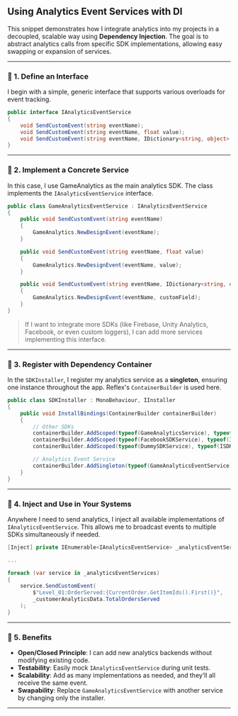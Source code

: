 ## Using Analytics Event Services with DI

This snippet demonstrates how I integrate analytics into my projects in a decoupled, scalable way using **Dependency Injection**. The goal is to abstract analytics calls from specific SDK implementations, allowing easy swapping or expansion of services.

---

### 🔹 1. Define an Interface

I begin with a simple, generic interface that supports various overloads for event tracking.

```csharp
public interface IAnalyticsEventService
{
    void SendCustomEvent(string eventName);
    void SendCustomEvent(string eventName, float value);
    void SendCustomEvent(string eventName, IDictionary<string, object> customField);
}
```

---

### 🔹 2. Implement a Concrete Service

In this case, I use GameAnalytics as the main analytics SDK. The class implements the `IAnalyticsEventService` interface.

```csharp
public class GameAnalyticsEventService : IAnalyticsEventService
{
    public void SendCustomEvent(string eventName)
    {
        GameAnalytics.NewDesignEvent(eventName);
    }

    public void SendCustomEvent(string eventName, float value)
    {
        GameAnalytics.NewDesignEvent(eventName, value);
    }

    public void SendCustomEvent(string eventName, IDictionary<string, object> customField)
    {
        GameAnalytics.NewDesignEvent(eventName, customField);
    }
}
```

> If I want to integrate more SDKs (like Firebase, Unity Analytics, Facebook, or even custom loggers), I can add more services implementing this interface.

---

### 🔹 3. Register with Dependency Container

In the `SDKInstaller`, I register my analytics service as a **singleton**, ensuring one instance throughout the app. Reflex's `ContainerBuilder` is used here.

```csharp
public class SDKInstaller : MonoBehaviour, IInstaller
{
    public void InstallBindings(ContainerBuilder containerBuilder)
    {
        // Other SDKs
        containerBuilder.AddScoped(typeof(GameAnalyticsService), typeof(ISDKService));
        containerBuilder.AddScoped(typeof(FacebookSDKService), typeof(ISDKService));
        containerBuilder.AddScoped(typeof(DummySDKService), typeof(ISDKService));

        // Analytics Event Service
        containerBuilder.AddSingleton(typeof(GameAnalyticsEventService), typeof(IAnalyticsEventService));
    }
}
```

---

### 🔹 4. Inject and Use in Your Systems

Anywhere I need to send analytics, I inject all available implementations of `IAnalyticsEventService`. This allows me to broadcast events to multiple SDKs simultaneously if needed.

```csharp
[Inject] private IEnumerable<IAnalyticsEventService> _analyticsEventServices;

...

foreach (var service in _analyticsEventServices)
{
    service.SendCustomEvent(
        $"Level_01:OrderServed:{CurrentOrder.GetItemIds().First()}",
        _customerAnalyticsData.TotalOrdersServed
    );
}
```

---

### 🔹 5. Benefits

- **Open/Closed Principle**: I can add new analytics backends without modifying existing code.
- **Testability**: Easily mock `IAnalyticsEventService` during unit tests.
- **Scalability**: Add as many implementations as needed, and they’ll all receive the same event.
- **Swapability**: Replace `GameAnalyticsEventService` with another service by changing only the installer.

---
